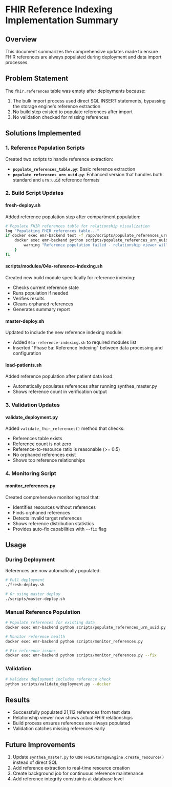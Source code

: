 # FHIR Reference Indexing Implementation Summary

## Overview
This document summarizes the comprehensive updates made to ensure FHIR references are always populated during deployment and data import processes.

## Problem Statement
The `fhir.references` table was empty after deployments because:
1. The bulk import process used direct SQL INSERT statements, bypassing the storage engine's reference extraction
2. No build step existed to populate references after import
3. No validation checked for missing references

## Solutions Implemented

### 1. Reference Population Scripts
Created two scripts to handle reference extraction:
- **`populate_references_table.py`**: Basic reference extraction
- **`populate_references_urn_uuid.py`**: Enhanced version that handles both standard and `urn:uuid` reference formats

### 2. Build Script Updates

#### fresh-deploy.sh
Added reference population step after compartment population:
```bash
# Populate FHIR references table for relationship visualization
log "Populating FHIR references table..."
if docker exec emr-backend test -f /app/scripts/populate_references_urn_uuid.py; then
    docker exec emr-backend python scripts/populate_references_urn_uuid.py || {
        warning "Reference population failed - relationship viewer will not work properly"
    }
fi
```

#### scripts/modules/04a-reference-indexing.sh
Created new build module specifically for reference indexing:
- Checks current reference state
- Runs population if needed
- Verifies results
- Cleans orphaned references
- Generates summary report

#### master-deploy.sh
Updated to include the new reference indexing module:
- Added `04a-reference-indexing.sh` to required modules list
- Inserted "Phase 5a: Reference Indexing" between data processing and configuration

#### load-patients.sh
Added reference population after patient data load:
- Automatically populates references after running synthea_master.py
- Shows reference count in verification output

### 3. Validation Updates

#### validate_deployment.py
Added `validate_fhir_references()` method that checks:
- References table exists
- Reference count is not zero
- Reference-to-resource ratio is reasonable (>= 0.5)
- No orphaned references exist
- Shows top reference relationships

### 4. Monitoring Script

#### monitor_references.py
Created comprehensive monitoring tool that:
- Identifies resources without references
- Finds orphaned references
- Detects invalid target references
- Shows reference distribution statistics
- Provides auto-fix capabilities with `--fix` flag

## Usage

### During Deployment
References are now automatically populated:
```bash
# Full deployment
./fresh-deploy.sh

# Or using master deploy
./scripts/master-deploy.sh
```

### Manual Reference Population
```bash
# Populate references for existing data
docker exec emr-backend python scripts/populate_references_urn_uuid.py

# Monitor reference health
docker exec emr-backend python scripts/monitor_references.py

# Fix reference issues
docker exec emr-backend python scripts/monitor_references.py --fix
```

### Validation
```bash
# Validate deployment includes reference check
python scripts/validate_deployment.py --docker
```

## Results
- Successfully populated 21,112 references from test data
- Relationship viewer now shows actual FHIR relationships
- Build process ensures references are always populated
- Validation catches missing references early

## Future Improvements
1. Update `synthea_master.py` to use `FHIRStorageEngine.create_resource()` instead of direct SQL
2. Add reference extraction to real-time resource creation
3. Create background job for continuous reference maintenance
4. Add reference integrity constraints at database level